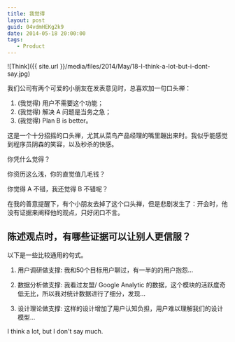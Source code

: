 ```yaml
---
title: 我觉得
layout: post
guid: 04vdmHEKg2k9
date: 2014-05-18 20:00:00
tags:
   - Product   
---
```


![Think]({{ site.url }}/media/files/2014/May/18-I-think-a-lot-but-i-dont-say.jpg)

我们公司有两个可爱的小朋友在发表意见时，总喜欢加一句口头禅：

1. (我觉得) 用户不需要这个功能；
2. (我觉得) 解决 A 问题是当务之急；
3. (我觉得) Plan B is better。

这是一个十分招摇的口头禅，尤其从菜鸟产品经理的嘴里蹦出来时。我似乎能感觉到程序员阴森的笑容，以及秒杀的快感。

你凭什么觉得？

你资历这么浅，你的直觉值几毛钱？

你觉得 A 不错，我还觉得 B 不错呢？

在我的善意提醒下，有个小朋友去掉了这个口头禅，但是悲剧发生了：开会时，他没有证据来阐释他的观点，只好闭口不言。

## 陈述观点时，有哪些证据可以让别人更信服？

以下是一些比较通用的句式。

1. 用户调研做支撑: 我和50个目标用户聊过，有一半的的用户抱怨...

2. 数据分析做支撑: 我看过友盟/ Google Analytic 的数据，这个模块的活跃度奇低无比，所以我对统计数据进行了细分，发现...

3. 设计理论做支撑: 这样的设计增加了用户认知负担，用户难以理解我们的设计模型...


I think a lot, but I don't say much.
